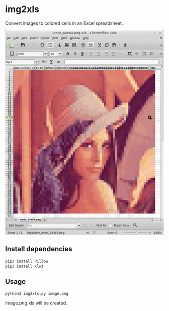 # img2xls
Convert images to colored cells in an Excel spreadsheet.

![screenshot](screenshot.png "screenshot")

## Install dependencies

    pip3 install Pillow
    pip3 install xlwt

## Usage

    python3 img2xls.py image.png

image.png.xls will be created.